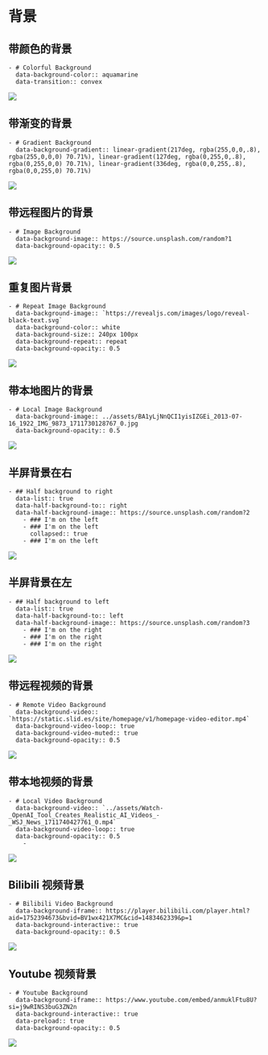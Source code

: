 # 背景

## 带颜色的背景

```
- # Colorful Background
  data-background-color:: aquamarine
  data-transition:: convex
```

![](../../assets/screenshot/background/colorful.png)

## 带渐变的背景

```
- # Gradient Background
  data-background-gradient:: linear-gradient(217deg, rgba(255,0,0,.8), rgba(255,0,0,0) 70.71%), linear-gradient(127deg, rgba(0,255,0,.8), rgba(0,255,0,0) 70.71%), linear-gradient(336deg, rgba(0,0,255,.8), rgba(0,0,255,0) 70.71%)
```

![](../../assets/screenshot/background/gradient.png)

## 带远程图片的背景

```
- # Image Background
  data-background-image:: https://source.unsplash.com/random?1
  data-background-opacity:: 0.5
```

![](../../assets/screenshot/background/remoteimage.png)

## 重复图片背景

```
- # Repeat Image Background
  data-background-image:: `https://revealjs.com/images/logo/reveal-black-text.svg`
  data-background-color:: white
  data-background-size:: 240px 100px
  data-background-repeat:: repeat
  data-background-opacity:: 0.5
```

![](../../assets/screenshot/background/repeat.png)

## 带本地图片的背景

```
- # Local Image Background
  data-background-image:: ../assets/BA1yLjNnQCI1yisIZGEi_2013-07-16_1922_IMG_9873_1711730128767_0.jpg
  data-background-opacity:: 0.5

```

![](../../assets/screenshot/background/localimage.png)

## 半屏背景在右

```
- ## Half background to right
  data-list:: true
  data-half-background-to:: right
  data-half-background-image:: https://source.unsplash.com/random?2
	- ### I'm on the left
	- ### I'm on the left
	  collapsed:: true
	- ### I'm on the left
```

![](../../assets/screenshot/background/half-right.png)

## 半屏背景在左

```
- ## Half background to left
  data-list:: true
  data-half-background-to:: left
  data-half-background-image:: https://source.unsplash.com/random?3
	- ### I'm on the right
	- ### I'm on the right
	- ### I'm on the right
```

![](../../assets/screenshot/background/half-left.png)

## 带远程视频的背景

```
- # Remote Video Background
  data-background-video:: `https://static.slid.es/site/homepage/v1/homepage-video-editor.mp4`
  data-background-video-loop:: true
  data-background-video-muted:: true
  data-background-opacity:: 0.5
```

![](../../assets/screenshot/background/remote-video.png)

## 带本地视频的背景

```
- # Local Video Background
  data-background-video:: `../assets/Watch-_OpenAI_Tool_Creates_Realistic_AI_Videos_-_WSJ_News_1711740427761_0.mp4`
  data-background-video-loop:: true
  data-background-opacity:: 0.5
	-
```

![](../../assets/screenshot/background/local-video.png)

## Bilibili 视频背景

```
- # Bilibili Video Background
  data-background-iframe:: https://player.bilibili.com/player.html?aid=1752394673&bvid=BV1wx421X7MC&cid=1483462339&p=1
  data-background-interactive:: true
  data-background-opacity:: 0.5
```

![](../../assets/screenshot/background/bilibili.png)

## Youtube 视频背景

```
- # Youtube Background
  data-background-iframe:: https://www.youtube.com/embed/anmuklFtu8U?si=j9wRINS3buG3ZN2n
  data-background-interactive:: true
  data-preload:: true
  data-background-opacity:: 0.5
```

![](../../assets/screenshot/background/youtube.png)
